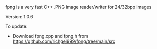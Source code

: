 fpng is a very fast C++ .PNG image reader/writer for 24/32bpp images

Version: 1.0.6

To update:
- Download fpng.cpp and fpng.h from https://github.com/richgel999/fpng/tree/main/src
